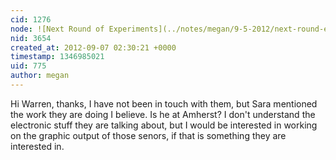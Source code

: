 ```yaml
---
cid: 1276
node: ![Next Round of Experiments](../notes/megan/9-5-2012/next-round-experiments)
nid: 3654
created_at: 2012-09-07 02:30:21 +0000
timestamp: 1346985021
uid: 775
author: megan
---
```


Hi Warren, thanks, I have not been in touch with them, but Sara mentioned the work they are doing I believe. Is he at Amherst? I don't understand the electronic stuff they are talking about, but I would be interested in working on the graphic output of those senors, if that is something they are interested in. 